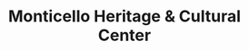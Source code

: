 ---
layout: repo
title: "Monticello Heritage & Cultural Center"
id: 12300
permalink: repos/12300/
---